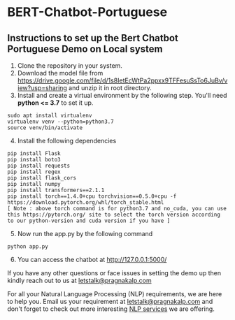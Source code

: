# BERT-Chatbot-Portuguese

## Instructions to set up the Bert Chatbot Portuguese Demo on Local system

1. Clone the repository in your system.
2. Download the model file from https://drive.google.com/file/d/1s8IetEcWtPa2ppxx9TFFesuSsTo6JuBv/view?usp=sharing and unzip it in root directory.
3. Install and create a virtual environment by the following step. You'll need <b>python <= 3.7</b> to set it up.
```shell
sudo apt install virtualenv
virtualenv venv --python=python3.7
source venv/bin/activate
```
4. Install the following dependencies
```shell
pip install Flask
pip install boto3
pip install requests
pip install regex
pip install flask_cors
pip install numpy
pip install transformers==2.1.1
pip install torch==1.4.0+cpu torchvision==0.5.0+cpu -f https://download.pytorch.org/whl/torch_stable.html
[ Note : above torch command is for python3.7 and no_cuda, you can use this https://pytorch.org/ site to select the torch version according to our python-version and cuda version if you have ]
```
5. Now run the app.py by the following command 
```shell
python app.py
```
6. You can access the chatbot at  http://127.0.0.1:5000/ 

If you have any other questions or face issues in setting the demo up then kindly reach out to us at letstalk@pragnakalp.com 

For all your Natural Language Processing (NLP) requirements, we are here to help you. Email us your requirement at letstalk@pragnakalp.com and don't forget to check out more interesting <a href="https://www.pragnakalp.com/services/natural-language-processing-services/" target="_blank">NLP services</a> we are offering. 